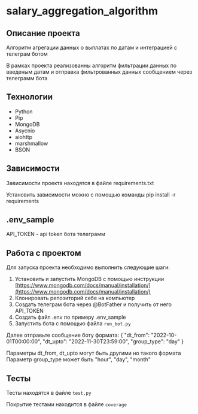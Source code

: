 # salary_aggregation_algorithm

## Описание проекта
Алгоритм агрегации данных о выплатах по датам и интеграцией с телеграм ботом

В рамках проекта реализованны алгоритм фильтрации данных по введеным датам и отправка фильтрованных данных сообщением через телеграмм бота

## Технологии
- Python
- Pip
- MongoDB
- Asycnio
- aiohttp
- marshmallow
- BSON

## Зависимости
Зависимости проекта находятся в файле requirements.txt

Установить зависимости можно с помощью команды pip install -r requirements

## .env_sample
API_TOKEN - api token бота телеграмм

## Работа с проектом
Для запуска проекта необходимо выполнить следующие шаги:
1) Установить и запустить MongoDB с помощью инструкции [https://www.mongodb.com/docs/manual/installation/](https://www.mongodb.com/docs/manual/installation/)
2) Клонировать репозиторий себе на компьютер
3) Создать телеграм бота через @BotFather и получить от него API_TOKEN
4) Создать файл .env по примеру .env_sample
5) Запустить бота с помощью файла `run_bot.py`


Далее отправьте сообщение боту формата: {
"dt_from": "2022-10-01T00:00:00",
"dt_upto": "2022-11-30T23:59:00",
"group_type": "day"
}


Параметры dt_from, dt_upto могут быть другими но такого формата
Параметр group_type может быть "hour", "day", "month"

## Тесты
Тесты находятся в файле `test.py`

Покрытие тестами находится в файле `coverage`

